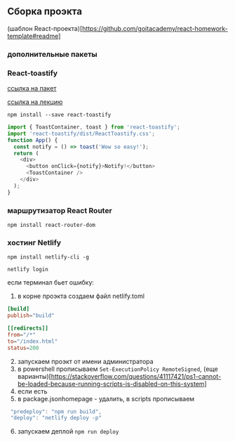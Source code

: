 ## Сборка проэкта

(шаблон
React-проекта)[https://github.com/goitacademy/react-homework-template#readme]

### дополнительные пакеты

### React-toastify

[ссылка на пакет](https://github.com/fkhadra/react-toastify)

[ссылка на лекцию](https://www.youtube.com/watch?v=xoG3l2PgiYY&t=1595s)

`npm install --save react-toastify`

```js
import { ToastContainer, toast } from 'react-toastify';
import 'react-toastify/dist/ReactToastify.css';
function App() {
  const notify = () => toast('Wow so easy!');
  return (
    <div>
      <button onClick={notify}>Notify!</button>
      <ToastContainer />
    </div>
  );
}
```

### маршрутизатор React Router

`npm install react-router-dom`

### хостинг Netlify

`npm install netlify-cli -g`

`netlify login`

если терминал бьет ошибку:

1. в корне проэкта создаем файл netlify.toml

```toml
[build]
publish="build"

[[redirects]]
from="/*"
to="/index.html"
status=200
```

2. запускаем проэкт от имени администратора
3. в powershell прописываем `Set-ExecutionPolicy RemoteSigned`, (еще
   варианты)[https://stackoverflow.com/questions/41117421/ps1-cannot-be-loaded-because-running-scripts-is-disabled-on-this-system]
4. если есть
5. в package.jsonhomepage - удалить, в scripts прописываем

```js
 "predeploy": "npm run build",
 "deploy": "netlify deploy -p"
```

6.  запускаем деплой `npm run deploy`
